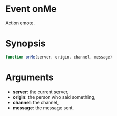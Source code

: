 # Event onMe

Action emote.

# Synopsis

```javascript
function onMe(server, origin, channel, message)
```

# Arguments

  - **server**: the current server,
  - **origin**: the person who said something,
  - **channel**: the channel,
  - **message**: the message sent.
